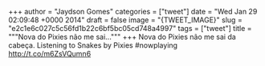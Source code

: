 
+++
author = "Jaydson Gomes"
categories = ["tweet"]
date = "Wed Jan 29 02:09:48 +0000 2014"
draft = false
image = "{TWEET_IMAGE}"
slug = "e2c1e6c027c5c56fd1b22c6bf5bc05cd748a4997"
tags = ["tweet"]
title = """Nova do Pixies não me sai..."""
+++
Nova do Pixies não me sai da cabeça. Listening to Snakes by Pixies #nowplaying http://t.co/m6ZsVQumn6
